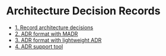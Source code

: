 # Architecture Decision Records

* [1. Record architecture decisions](0001-record-architecture-decisions.md)
* [2. ADR format with MADR](0002-adr-format.md)
* [3. ADR format with lightweight ADR](0003-adr-format-with-lightweight-adr.md)
* [4. ADR support tool](0004-adr-result.md)

